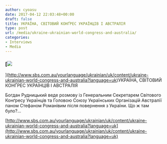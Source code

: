 ```yaml
---
author: cyoasu
date: 2017-04-12 22:03:48+00:00
draft: false
title: УКРАЇНА, СВІТОВИЙ КОНҐРЕС УКРАЇНЦІВ І АВСТРАЛІЯ
type: post
url: /media/ukraine-ukrainian-world-congress-and-australia/
categories:
- Interviews
- Media
---
```


### [![](http://www.sbs.com.au/yourlanguage/sites/sbs.com.au.yourlanguage/files/styles/body_image/public/podcast_images/1-romaniw_ukrainian_292249.jpg?itok=PRorVKcF)
](http://www.sbs.com.au/yourlanguage/ukrainian/uk/content/ukraine-ukrainian-world-congress-and-australia?language=uk)УКРАЇНА, СВІТОВИЙ КОНҐРЕС УКРАЇНЦІВ І АВСТРАЛІЯ


Богдан Рудницький веде розмову із Генеральним Секретарем Світового Конґресу Українців та Головою Союзу Українських Організацій Австралії паном Стефаном Романівим після повернення з України. Що ж там було?…

[http://www.sbs.com.au/yourlanguage/ukrainian/uk/content/ukraine-ukrainian-world-congress-and-australia?language=uk](http://www.sbs.com.au/yourlanguage/ukrainian/uk/content/ukraine-ukrainian-world-congress-and-australia?language=uk)
